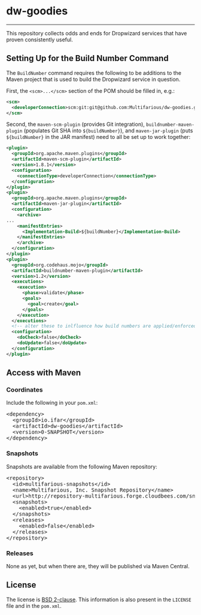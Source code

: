 # dw-goodies
----

This repository collects odds and ends for Dropwizard services that have proven consistently useful.

## Setting Up for the Build Number Command

The `BuildNumber` command requires the following to be additions to the Maven project that is used to build the Dropwizard service in question.

First, the `<scm>...</scm>` section of the POM should be filled in, e.g.:

```xml
<scm>
  <developerConnection>scm:git:git@github.com:Multifarious/dw-goodies.git</developerConnection>
</scm>
```

Second, the `maven-scm-plugin` (provides Git integration), `buildnumber-maven-plugin` (populates Git SHA into `${buildNumber}`), and `maven-jar-plugin` (puts `${buildNumber}` in the JAR manifest) need to all be set up to work together:

```xml
<plugin>
  <groupId>org.apache.maven.plugins</groupId>
  <artifactId>maven-scm-plugin</artifactId>
  <version>1.8.1</version>
  <configuration>
    <connectionType>developerConnection</connectionType>
  </configuration>
</plugin>
<plugin>
  <groupId>org.apache.maven.plugins</groupId>
  <artifactId>maven-jar-plugin</artifactId>
  <configuration>
    <archive>
...
    <manifestEntries>
      <Implementation-Build>${buildNumber}</Implementation-Build>
    </manifestEntries>
    </archive>
  </configuration>
</plugin>
<plugin>
  <groupId>org.codehaus.mojo</groupId>
  <artifactId>buildnumber-maven-plugin</artifactId>
  <version>1.2</version>
  <executions>
    <execution>
      <phase>validate</phase>
      <goals>
        <goal>create</goal>
      </goals>
    </execution>
  </executions>
  <!-- alter these to inlfluence how build numbers are applied/enforced w.r.t. local changes and upstream -->
  <configuration>
    <doCheck>false</doCheck>
    <doUpdate>false</doUpdate>
  </configuration>
</plugin>
```

## Access with Maven

### Coordinates

Include the following in your `pom.xml`:

<pre>
&lt;dependency>
  &lt;groupId>io.ifar&lt;/groupId>
  &lt;artifactId>dw-goodies&lt;/artifactId>
  &lt;version>0-SNAPSHOT&lt;/version>
&lt;/dependency>
</pre>

### Snapshots

Snapshots are available from the following Maven repository:

<pre>
&lt;repository>
  &lt;id>multifarious-snapshots&lt;/id>
  &lt;name>Multifarious, Inc. Snapshot Repository&lt;/name>
  &lt;url>http://repository-multifarious.forge.cloudbees.com/snapshot/&lt;/url>
  &lt;snapshots>
    &lt;enabled>true&lt;/enabled>
  &lt;/snapshots>
  &lt;releases>
    &lt;enabled>false&lt;/enabled>
  &lt;/releases>
&lt;/repository>
</pre>

### Releases

None as yet, but when there are, they will be published via Maven Central.

## License

The license is [BSD 2-clause](http://opensource.org/licenses/BSD-2-Clause).  This information is also present in the `LICENSE` file and in the `pom.xml`.

